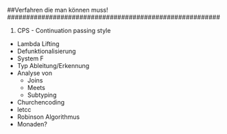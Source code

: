 ##Verfahren die man können muss!
########################################################

1. CPS - Continuation passing style 
* Lambda Lifting
* Defunktionalisierung
* System F
* Typ Ableitung/Erkennung
* Analyse von
    * Joins
    * Meets
    * Subtyping
* Churchencoding
* letcc
* Robinson Algorithmus
* Monaden?
